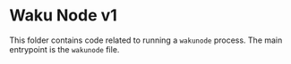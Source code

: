 # Waku Node v1

This folder contains code related to running a `wakunode` process. The main entrypoint is the `wakunode` file.
